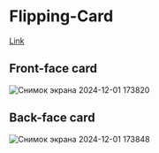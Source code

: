 # Flipping-Card
[Link](https://glinskiarseni.github.io/Flipping-Card/)
## Front-face card
![Снимок экрана 2024-12-01 173820](https://github.com/user-attachments/assets/7598599b-44dd-41a9-be92-552d8bfa75ea)
## Back-face card
![Снимок экрана 2024-12-01 173848](https://github.com/user-attachments/assets/efd01528-d1a1-45e3-bf46-61e8baa84996)
